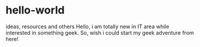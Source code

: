# hello-world
ideas, resources and others
Hello, i am totally new in IT area while interested in something geek.
So, wish i could start my geek adventure from here!
